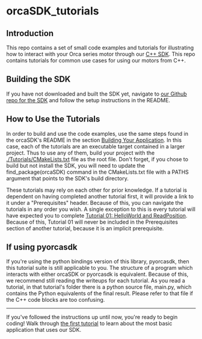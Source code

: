 # orcaSDK_tutorials

## Introduction

This repo contains a set of small code examples and tutorials for illustrating how to interact with your Orca series motor through our [C++ SDK](https://github.com/IrisDynamics/orcaSDK/). This repo contains tutorials for common use cases for using our motors from C++. 

## Building the SDK

If you have not downloaded and built the SDK yet, navigate to [our Github repo for the SDK](https://github.com/IrisDynamics/orcaSDK) and follow the setup instructions in the README.

## How to Use the Tutorials

In order to build and use the code examples, use the same steps found in the orcaSDK's README in the section [Building Your Application](https://github.com/IrisDynamics/orcaSDK/#compile-and-run-your-application). In this case, each of the tutorials are an executable target contained in a larger project. Thus to use any of them, build your project with the [./Tutorials/CMakeLists.txt](./Tutorials/CMakeLists.txt) file as the root file. Don't forget, if you chose to build but not install the SDK, you will need to update the find_package(orcaSDK) command in the CMakeLists.txt file with a PATHS argument that points to the SDK's build directory.

These tutorials may rely on each other for prior knowledge. If a tutorial is dependent on having completed another tutorial first, it will provide a link to it under a "Prerequisites" header. Because of this, you can navigate the tutorials in any order you wish. A single exception to this is every tutorial will have expected you to complete [Tutorial 01: HelloWorld and ReadPosition](./Tutorials/01_HelloWorld_ReadPosition/01_ReadPosition.md). Because of this, Tutorial 01 will never be included in the Prerequisites section of another tutorial, because it is an implicit prerequisite.

## If using pyorcasdk

If you're using the python bindings version of this library, pyorcasdk, then this tutorial suite is still applicable to you. The structure of a program which interacts with either orcaSDK or pyorcasdk is equivalent. Because of this, we recommend still reading the writeups for each tutorial. As you read a tutorial, in that tutorial's folder there is a python source file, main.py, which contains the Python equivalents of the final result. Please refer to that file if the C++ code blocks are too confusing.

---

If you've followed the instructions up until now, you're ready to begin coding! Walk through [the first tutorial](./Tutorials/01_HelloWorld_ReadPosition/01_HelloWorld_ReadPosition.md) to learn about the most basic application that uses our SDK.